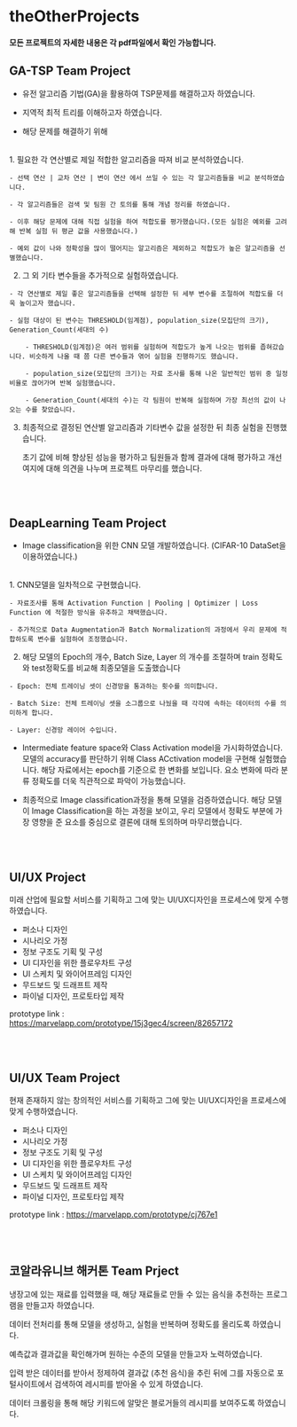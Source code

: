 # theOtherProjects

#### 모든 프로젝트의 자세한 내용은 각 pdf파일에서 확인 가능합니다.

## GA-TSP Team Project

- 유전 알고리즘 기법(GA)을 활용하여 TSP문제를 해결하고자 하였습니다.
- 지역적 최적 트리를 이해하고자 하였습니다.

- 해당 문제를 해결하기 위해 
</br>
  1. 필요한 각 연산별로 제일 적합한 알고리즘을 따져 비교 분석하였습니다.

    - 선택 연산 | 교차 연산 | 변이 연산 에서 쓰일 수 있는 각 알고리즘들을 비교 분석하였습니다.

    - 각 알고리즘들은 검색 및 팀원 간 토의를 통해 개념 정리를 하였습니다.

    - 이후 해당 문제에 대해 직접 실험을 하여 적합도를 평가했습니다.(모든 실험은 예외를 고려해 반복 실험 뒤 평균 값을 사용했습니다.)

    - 예외 값이 나와 정확성을 많이 떨어지는 알고리즘은 제외하고 적합도가 높은 알고리즘을 선별했습니다.



  2. 그 외 기타 변수들을 추가적으로 실험하였습니다.

    - 각 연산별로 제일 좋은 알고리즘들을 선택해 설정한 뒤 세부 변수를 조절하여 적합도를 더욱 높이고자 했습니다.

    - 실험 대상이 된 변수는 THRESHOLD(임계점), population_size(모집단의 크기), Generation_Count(세대의 수)
  
        - THRESHOLD(임계점)은 여러 범위를 실험하며 적합도가 높게 나오는 범위를 좁혀갔습니다. 비슷하게 나올 때 쯤 다른 변수들과 엮어 실험을 진행하기도 했습니다.

        - population_size(모집단의 크기)는 자료 조사를 통해 나온 일반적인 범위 중 일정 비율로 끊어가며 반복 실험했습니다.

        - Generation_Count(세대의 수)는 각 팀원이 반복해 실험하며 가장 최선의 값이 나오는 수를 찾았습니다.



  3. 최종적으로 결정된 연산별 알고리즘과 기타변수 값을 설정한 뒤 최종 실험을 진행했습니다.

     초기 값에 비해 향상된 성능을 평가하고 팀원들과 함께 결과에 대해 평가하고 개선 여지에 대해 의견을 나누며 프로젝트 마무리를 했습니다.

</br>
</br>

## DeapLearning Team Project

- Image classification을 위한 CNN 모델 개발하였습니다. (CIFAR-10 DataSet을 이용하였습니다.)
</br>
  1. CNN모델을 일차적으로 구현했습니다.


    - 자료조사를 통해 Activation Function | Pooling | Optimizer | Loss Function 에 적절한 방식을 유추하고 채택했습니다.
    
    - 추가적으로 Data Augmentation과 Batch Normalization의 과정에서 우리 문제에 적합하도록 변수를 실험하여 조정했습니다.
    
  2. 해당 모델의 Epoch의 개수, Batch Size, Layer 의 개수를 조절하며 train 정확도와 test정확도를 비교해 최종모델을 도출했습니다


    - Epoch: 전체 트레이닝 셋이 신경망을 통과하는 횟수를 의미합니다.
    
    - Batch Size: 전체 트레이닝 셋을 소그룹으로 나눴을 때 각각에 속하는 데이터의 수를 의미하게 합니다.
    
    - Layer: 신경망 레이어 수입니다.
    
    
    
- Intermediate feature space와 Class Activation model을 가시화하였습니다.
    모델의 accuracy를 판단하기 위해 Class ACctivation model을 구현해 실험했습니다.
    해당 자료에서는 epoch를 기준으로 한 변화를 보입니다.
    요소 변화에 따라 분류 정확도를 더욱 직관적으로 파악이 가능했습니다.
    
    
    
- 최종적으로 Image classification과정을 통해 모델을 검증하였습니다.
    해당 모델이 Image Classification을 하는 과정을 보이고, 우리 모델에서 정확도 부분에 가장 영향을 준 요소를 중심으로 결론에 대해 토의하며 마무리했습니다.

</br>
</br>

## UI/UX Project

미래 산업에 필요할 서비스를 기획하고 그에 맞는 UI/UX디자인을 프로세스에 맞게 수행하였습니다.

- 퍼소나 디자인
- 시나리오 가정
- 정보 구조도 기획 및 구성
- UI 디자인을 위한 플로우차트 구성
- UI 스케치 및 와이어프레임 디자인
- 무드보드 및 드래프트 제작
- 파이널 디자인, 프로토타입 제작

prototype link : https://marvelapp.com/prototype/15j3gec4/screen/82657172

</br>
</br>

## UI/UX Team Project

현재 존재하지 않는 창의적인 서비스를 기획하고 그에 맞는 UI/UX디자인을 프로세스에 맞게 수행하였습니다.

- 퍼소나 디자인
- 시나리오 가정
- 정보 구조도 기획 및 구성
- UI 디자인을 위한 플로우차트 구성
- UI 스케치 및 와이어프레임 디자인
- 무드보드 및 드래프트 제작
- 파이널 디자인, 프로토타입 제작

prototype link : https://marvelapp.com/prototype/cj767e1

</br>
</br>

## 코알라유니브 해커톤 Team Prject

냉장고에 있는 재료를 입력했을 때, 해당 재료들로 만들 수 있는 음식을 추천하는 프로그램을 만들고자 하였습니다.

데이터 전처리를 통해 모델을 생성하고, 실험을 반복하며 정확도를 올리도록 하였습니다.

예측값과 결과값을 확인해가며 원하는 수준의 모델을 만들고자 노력하였습니다.

입력 받은 데이터를 받아서 정제하여 결과값 (추천 음식)을 추린 뒤에 그를 자동으로 포털사이트에서 검색하여 레시피를 받아올 수 있게 하였습니다.

데이터 크롤링을 통해 해당 키워드에 알맞은 블로거들의 레시피를 보여주도록 하였습니다.

</br>
</br>
